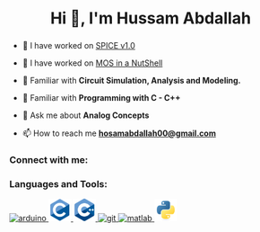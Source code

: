 <h1 align="center">Hi 👋, I'm Hussam Abdallah</h1>
<h3 align="center"></h3>

- 🔭 I have worked on [SPICE v1.0](https://github.com/HussamAbdallah/SPICE-v1.0)

- 🔭 I have worked on [MOS in a NutShell](https://github.com/HussamAbdallah/MOS-in-a-Nutshell)
  
- 🌱 Familiar with **Circuit Simulation, Analysis and Modeling.**

- 🌱 Familiar with **Programming with C - C++**

- 💬 Ask me about **Analog Concepts**

- 📫 How to reach me **hosamabdallah00@gmail.com**


<h3 align="left">Connect with me:</h3>
<p align="left">
</p>

<h3 align="left">Languages and Tools:</h3>
<p align="left"> <a href="https://www.arduino.cc/" target="_blank" rel="noreferrer"> <img src="https://cdn.worldvectorlogo.com/logos/arduino-1.svg" alt="arduino" width="40" height="40"/> </a> <a href="https://www.cprogramming.com/" target="_blank" rel="noreferrer"> <img src="https://raw.githubusercontent.com/devicons/devicon/master/icons/c/c-original.svg" alt="c" width="40" height="40"/> </a> <a href="https://www.w3schools.com/cpp/" target="_blank" rel="noreferrer"> <img src="https://raw.githubusercontent.com/devicons/devicon/master/icons/cplusplus/cplusplus-original.svg" alt="cplusplus" width="40" height="40"/> </a> <a href="https://git-scm.com/" target="_blank" rel="noreferrer"> <img src="https://www.vectorlogo.zone/logos/git-scm/git-scm-icon.svg" alt="git" width="40" height="40"/> </a> <a href="https://www.mathworks.com/" target="_blank" rel="noreferrer"> <img src="https://upload.wikimedia.org/wikipedia/commons/2/21/Matlab_Logo.png" alt="matlab" width="40" height="40"/> </a> <a href="https://www.python.org" target="_blank" rel="noreferrer"> <img src="https://raw.githubusercontent.com/devicons/devicon/master/icons/python/python-original.svg" alt="python" width="40" height="40"/> </a> </p>
